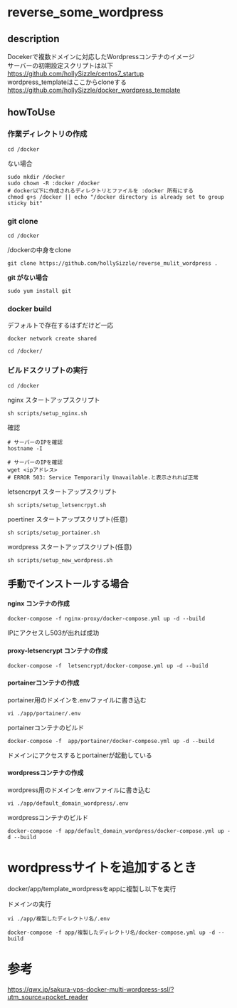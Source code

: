 # reverse_some_wordpress

## description
Docekerで複数ドメインに対応したWordpressコンテナのイメージ  
サーバーの初期設定スクリプトは以下  
https://github.com/hollySizzle/centos7_startup  
wordpress_templateはここからcloneする  
https://github.com/hollySizzle/docker_wordpress_template  
  
## howToUse
### 作業ディレクトリの作成
~~~
cd /docker
~~~
  
ない場合  
~~~
sudo mkdir /docker
sudo chown -R :docker /docker
# docker以下に作成されるディレクトリとファイルを :docker 所有にする
chmod g+s /docker || echo "/docker directory is already set to group sticky bit"
~~~
  
### git clone
~~~
cd /docker
~~~
  
/dockerの中身をclone  
~~~
git clone https://github.com/hollySizzle/reverse_mulit_wordpress .
~~~
  
**git がない場合**
~~~
sudo yum install git
~~~

### docker build
デフォルトで存在するはずだけど一応  
~~~
docker network create shared
~~~
  
~~~
cd /docker/
~~~
  
### ビルドスクリプトの実行
~~~
cd /docker
~~~
  
nginx スタートアップスクリプト  
~~~
sh scripts/setup_nginx.sh
~~~
  
確認
~~~
# サーバーのIPを確認
hostname -I
~~~
~~~
# サーバーのIPを確認
wget <ipアドレス>  
# ERROR 503: Service Temporarily Unavailable.と表示されれば正常
~~~
  
letsencrpyt スタートアップスクリプト  
~~~
sh scripts/setup_letsencrpyt.sh 
~~~

  
poertiner スタートアップスクリプト(任意)  
~~~
sh scripts/setup_portainer.sh
~~~
  
wordpress スタートアップスクリプト(任意)  
~~~
sh scripts/setup_new_wordpress.sh
~~~
  
## 手動でインストールする場合

#### nginx コンテナの作成
~~~
docker-compose -f nginx-proxy/docker-compose.yml up -d --build
~~~
  
IPにアクセスし503が出れば成功  
  
#### proxy-letsencrypt コンテナの作成
~~~
docker-compose -f  letsencrypt/docker-compose.yml up -d --build
~~~
  
#### portainerコンテナの作成
portainer用のドメインを.envファイルに書き込む  
~~~
vi ./app/portainer/.env
~~~
  
portainerコンテナのビルド  
~~~
docker-compose -f  app/portainer/docker-compose.yml up -d --build
~~~
  
ドメインにアクセスするとportainerが起動している  
  
#### wordpressコンテナの作成
wordpress用のドメインを.envファイルに書き込む  
~~~
vi ./app/default_domain_wordpress/.env
~~~
  
wordpressコンテナのビルド  
~~~
docker-compose -f app/default_domain_wordpress/docker-compose.yml up -d --build
~~~
  
# wordpressサイトを追加するとき
docker/app/template_wordpressをappに複製し以下を実行  
  
ドメインの実行  
~~~
vi ./app/複製したディレクトリ名/.env
~~~

~~~
docker-compose -f app/複製したディレクトリ名/docker-compose.yml up -d --build
~~~

# 参考
https://qwx.jp/sakura-vps-docker-multi-wordpress-ssl/?utm_source=pocket_reader


